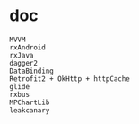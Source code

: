 doc
====
    MVVM
    rxAndroid
    rxJava
    dagger2
    DataBinding
    Retrofit2 + OkHttp + httpCache
    glide
    rxbus
    MPChartLib
    leakcanary